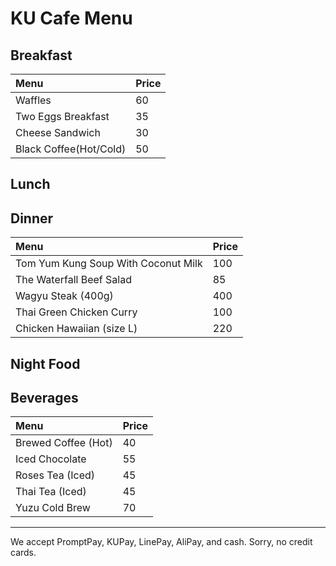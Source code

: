 # KU Cafe Menu


## Breakfast

| Menu               | Price |
|:-------------------|-------|
| Waffles            | 60    |
| Two Eggs Breakfast | 35    |
| Cheese Sandwich    | 30    |
| Black Coffee(Hot/Cold)     | 50    |

## Lunch 


## Dinner

| Menu                                | Price    |
|:------------------------------------|----------|
| Tom Yum Kung Soup With Coconut Milk |    100   |
| The Waterfall Beef Salad            |    85    |
| Wagyu Steak  (400g)                 |    400   |
| Thai Green Chicken Curry            |    100   |
| Chicken Hawaiian (size L)           |    220   |


## Night Food


## Beverages
| Menu                | Price |
|:--------------------|-------|
| Brewed Coffee (Hot) | 40    |
| Iced Chocolate      | 55    |
| Roses Tea (Iced)    | 45    |
| Thai Tea  (Iced)    | 45    |
| Yuzu Cold Brew      | 70    |


---

We accept PromptPay, KUPay, LinePay, AliPay, and cash. Sorry, no credit cards.
